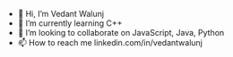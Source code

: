 - 👋 Hi, I’m Vedant Walunj
- 🌱 I’m currently learning C++
- 💞️ I’m looking to collaborate on JavaScript, Java, Python
- 📫 How to reach me linkedin.com/in/vedantwalunj

<!---
vedant1317/vedant1317 is a ✨ special ✨ repository because its `README.md` (this file) appears on your GitHub profile.
You can click the Preview link to take a look at your changes.
--->
